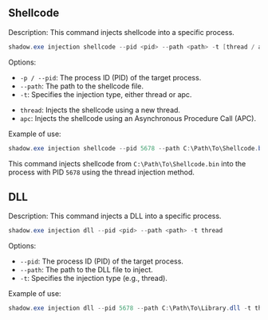 ## Shellcode

Description:
This command injects shellcode into a specific process.

```powershell
shadow.exe injection shellcode --pid <pid> --path <path> -t [thread / apc]
```
Options:
* `-p / --pid`: The process ID (PID) of the target process.
* `--path`: The path to the shellcode file.
* `-t`: Specifies the injection type, either thread or apc.
- `thread`: Injects the shellcode using a new thread.
- `apc`: Injects the shellcode using an Asynchronous Procedure Call (APC).

Example of use:

```powershell
shadow.exe injection shellcode --pid 5678 --path C:\Path\To\Shellcode.bin -t thread
```

This command injects shellcode from `C:\Path\To\Shellcode.bin` into the process with PID `5678` using the thread injection method.

## DLL

Description:
This command injects a DLL into a specific process.

```powershell
shadow.exe injection dll --pid <pid> --path <path> -t thread
```
Options:
* `--pid`: The process ID (PID) of the target process.
* `--path`: The path to the DLL file to inject.
* `-t`: Specifies the injection type (e.g., thread).

Example of use:

```powershell
shadow.exe injection dll --pid 5678 --path C:\Path\To\Library.dll -t thread
```



